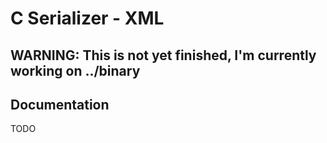 # C Serializer - XML

## WARNING: This is not yet finished, I'm currently working on ../binary

## Documentation
TODO

